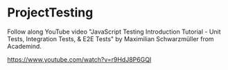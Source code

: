 # ProjectTesting
Follow along YouTube video "JavaScript Testing Introduction Tutorial - Unit Tests, Integration Tests, &amp; E2E Tests" by Maximilian Schwarzmüller from Academind.

https://www.youtube.com/watch?v=r9HdJ8P6GQI
